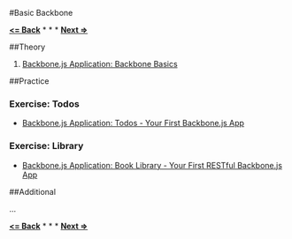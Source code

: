 #Basic Backbone

**[<= Back](../00-intro/intro.md)**		*	*	*	**[Next =>](../02-modular-backbone/modular-backbone.md)**

##Theory

1. [Backbone.js Application: Backbone Basics](https://addyosmani.com/backbone-fundamentals/#backbone-basics)

##Practice


### Exercise: Todos

* [Backbone.js Application: Todos - Your First Backbone.js App](https://addyosmani.com/backbone-fundamentals/#exercise-1-todos---your-first-backbone.js-app)

### Exercise: Library

* [Backbone.js Application: Book Library - Your First RESTful Backbone.js App](https://addyosmani.com/backbone-fundamentals/#exercise-2-book-library---your-first-restful-backbone.js-app)


##Additional

...


**[<= Back](../00-intro/intro.md)**		*	*	*	**[Next =>](../02-modular-backbone/modular-backbone.md)**
